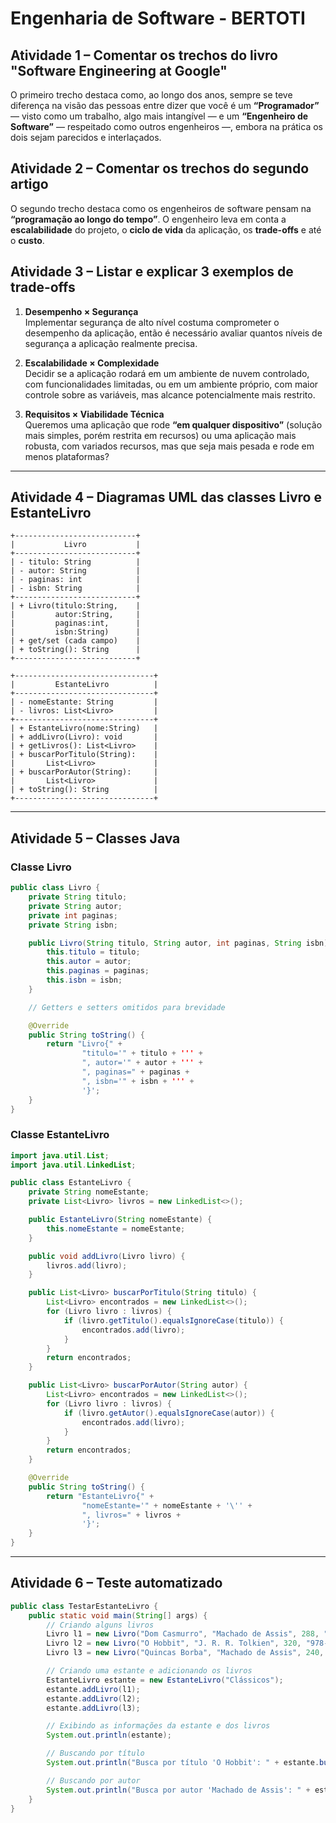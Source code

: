 # Engenharia de Software - BERTOTI

## Atividade 1 – Comentar os trechos do livro "Software Engineering at Google"
 
O primeiro trecho destaca como, ao longo dos anos, sempre se teve diferença na visão das pessoas entre dizer que você é um **“Programador”** — visto como um trabalho, algo mais intangível — e um **“Engenheiro de Software”** — respeitado como outros engenheiros —, embora na prática os dois sejam parecidos e interlaçados.

## Atividade 2 – Comentar os trechos do segundo artigo

O segundo trecho destaca como os engenheiros de software pensam na **“programação ao longo do tempo”**. O engenheiro leva em conta a **escalabilidade** do projeto, o **ciclo de vida** da aplicação, os **trade-offs** e até o **custo**.

## Atividade 3 – Listar e explicar 3 exemplos de trade-offs

1. **Desempenho × Segurança**  
   Implementar segurança de alto nível costuma comprometer o desempenho da aplicação, então é necessário avaliar quantos níveis de segurança a aplicação realmente precisa.

2. **Escalabilidade × Complexidade**  
   Decidir se a aplicação rodará em um ambiente de nuvem controlado, com funcionalidades limitadas, ou em um ambiente próprio, com maior controle sobre as variáveis, mas alcance potencialmente mais restrito.

3. **Requisitos × Viabilidade Técnica**  
   Queremos uma aplicação que rode **“em qualquer dispositivo”** (solução mais simples, porém restrita em recursos) ou uma aplicação mais robusta, com variados recursos, mas que seja mais pesada e rode em menos plataformas?

---

## Atividade 4 – Diagramas UML das classes **Livro** e **EstanteLivro**

```text
+---------------------------+  
|           Livro           |
+---------------------------+
| - titulo: String          |
| - autor: String           |
| - paginas: int            |
| - isbn: String            |
+---------------------------+
| + Livro(titulo:String,    |
|         autor:String,     |
|         paginas:int,      |
|         isbn:String)      |
| + get/set (cada campo)    |
| + toString(): String      |
+---------------------------+

+-------------------------------+
|         EstanteLivro          |
+-------------------------------+
| - nomeEstante: String         |
| - livros: List<Livro>         |
+-------------------------------+
| + EstanteLivro(nome:String)   |
| + addLivro(Livro): void       |
| + getLivros(): List<Livro>    |
| + buscarPorTitulo(String):    |
|       List<Livro>             |
| + buscarPorAutor(String):     |
|       List<Livro>             |
| + toString(): String          |
+-------------------------------+
```

---

## Atividade 5 – Classes Java

### Classe **Livro**

```java
public class Livro {
    private String titulo;
    private String autor;
    private int paginas;
    private String isbn;

    public Livro(String titulo, String autor, int paginas, String isbn) {
        this.titulo = titulo;
        this.autor = autor;
        this.paginas = paginas;
        this.isbn = isbn;
    }

    // Getters e setters omitidos para brevidade

    @Override
    public String toString() {
        return "Livro{" +
                "titulo='" + titulo + ''' +
                ", autor='" + autor + ''' +
                ", paginas=" + paginas +
                ", isbn='" + isbn + ''' +
                '}';
    }
}
```

### Classe **EstanteLivro**

```java
import java.util.List;
import java.util.LinkedList;

public class EstanteLivro {
    private String nomeEstante;
    private List<Livro> livros = new LinkedList<>();

    public EstanteLivro(String nomeEstante) {
        this.nomeEstante = nomeEstante;
    }

    public void addLivro(Livro livro) {
        livros.add(livro);
    }

    public List<Livro> buscarPorTitulo(String titulo) {
        List<Livro> encontrados = new LinkedList<>();
        for (Livro livro : livros) {
            if (livro.getTitulo().equalsIgnoreCase(titulo)) {
                encontrados.add(livro);
            }
        }
        return encontrados;
    }

    public List<Livro> buscarPorAutor(String autor) {
        List<Livro> encontrados = new LinkedList<>();
        for (Livro livro : livros) {
            if (livro.getAutor().equalsIgnoreCase(autor)) {
                encontrados.add(livro);
            }
        }
        return encontrados;
    }

    @Override
    public String toString() {
        return "EstanteLivro{" +
                "nomeEstante='" + nomeEstante + '\'' +
                ", livros=" + livros +
                '}';
    }
}
```

---

## Atividade 6 – Teste automatizado

```java
public class TestarEstanteLivro {
    public static void main(String[] args) {
        // Criando alguns livros
        Livro l1 = new Livro("Dom Casmurro", "Machado de Assis", 288, "978-85-359-0277-8");
        Livro l2 = new Livro("O Hobbit", "J. R. R. Tolkien", 320, "978-85-98078-15-2");
        Livro l3 = new Livro("Quincas Borba", "Machado de Assis", 240, "978-85-359-0278-5");

        // Criando uma estante e adicionando os livros
        EstanteLivro estante = new EstanteLivro("Clássicos");
        estante.addLivro(l1);
        estante.addLivro(l2);
        estante.addLivro(l3);

        // Exibindo as informações da estante e dos livros
        System.out.println(estante);

        // Buscando por título
        System.out.println("Busca por título 'O Hobbit': " + estante.buscarPorTitulo("O Hobbit"));

        // Buscando por autor
        System.out.println("Busca por autor 'Machado de Assis': " + estante.buscarPorAutor("Machado de Assis"));
    }
}
```
